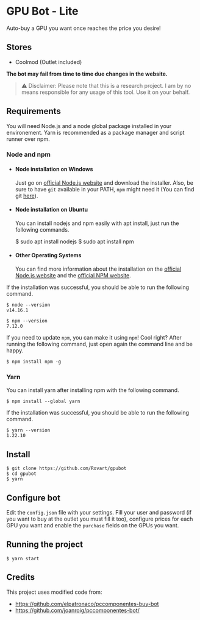 # GPU Bot - Lite

Auto-buy a GPU you want once reaches the price you desire!

## Stores

- Coolmod (Outlet included)


**The bot may fail from time to time due changes in the website.**

> ⚠️ Disclaimer: Please note that this is a research project. I am by no means responsible for any usage of this tool. Use it on your behalf.

## Requirements

You will need Node.js and a node global package installed in your environement. Yarn is recommended as a package manager and script runner over npm.

### Node and npm

- #### Node installation on Windows

  Just go on [official Node.js website](https://nodejs.org/) and download the installer.
  Also, be sure to have `git` available in your PATH, `npm` might need it (You can find git [here](https://git-scm.com/)).

- #### Node installation on Ubuntu

  You can install nodejs and npm easily with apt install, just run the following commands.

  $ sudo apt install nodejs
  $ sudo apt install npm

- #### Other Operating Systems

  You can find more information about the installation on the [official Node.js website](https://nodejs.org/) and the [official NPM website](https://npmjs.org/).

If the installation was successful, you should be able to run the following command.

    $ node --version
    v14.16.1

    $ npm --version
    7.12.0

If you need to update `npm`, you can make it using `npm`! Cool right? After running the following command, just open again the command line and be happy.

    $ npm install npm -g

### Yarn

You can install yarn after installing npm with the following command.

    $ npm install --global yarn

If the installation was successful, you should be able to run the following command.

    $ yarn --version
    1.22.10

## Install

    $ git clone https://github.com/Rovart/gpubot
    $ cd gpubot
    $ yarn

## Configure bot

Edit the `config.json` file with your settings. Fill your user and password (if you want to buy at the outlet you must fill it too), configure prices for each GPU you want and enable the `purchase` fields on the GPUs you want.


## Running the project

    $ yarn start

## Credits

This project uses modified code from:
- https://github.com/elpatronaco/pccomponentes-buy-bot
- https://github.com/joanroig/pccomponentes-bot/
